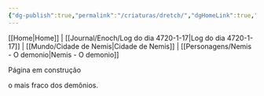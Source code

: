 ```yaml
---
{"dg-publish":true,"permalink":"/criaturas/dretch/","dgHomeLink":true,"dgPassFrontmatter":false}
---
```


[[Home|Home]] | [[Journal/Enoch/Log do dia 4720-1-17|Log do dia 4720-1-17]] | [[Mundo/Cidade de Nemis|Cidade de Nemis]] | [[Personagens/Nemis - O demonio|Nemis - O demonio]] 

Página em construção

o mais fraco dos demônios.